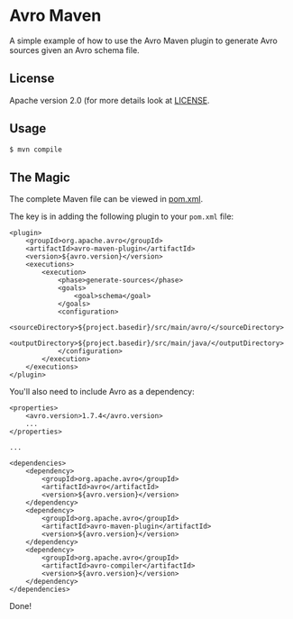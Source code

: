 Avro Maven
==========

A simple example of how to use the Avro Maven plugin to generate Avro sources given an Avro
schema file.

## License

Apache version 2.0 (for more details look at [LICENSE](LICENSE).

## Usage

```bash
$ mvn compile
```

## The Magic

The complete Maven file can be viewed in [pom.xml](pom.xml).

The key is in adding the following plugin to your `pom.xml` file:

```
<plugin>
    <groupId>org.apache.avro</groupId>
    <artifactId>avro-maven-plugin</artifactId>
    <version>${avro.version}</version>
    <executions>
        <execution>
            <phase>generate-sources</phase>
            <goals>
                <goal>schema</goal>
            </goals>
            <configuration>
                <sourceDirectory>${project.basedir}/src/main/avro/</sourceDirectory>
                <outputDirectory>${project.basedir}/src/main/java/</outputDirectory>
            </configuration>
        </execution>
    </executions>
</plugin>
```

You'll also need to include Avro as a dependency:

```
<properties>
    <avro.version>1.7.4</avro.version>
    ...
</properties>

...

<dependencies>
    <dependency>
        <groupId>org.apache.avro</groupId>
        <artifactId>avro</artifactId>
        <version>${avro.version}</version>
    </dependency>
    <dependency>
        <groupId>org.apache.avro</groupId>
        <artifactId>avro-maven-plugin</artifactId>
        <version>${avro.version}</version>
    </dependency>
    <dependency>
        <groupId>org.apache.avro</groupId>
        <artifactId>avro-compiler</artifactId>
        <version>${avro.version}</version>
    </dependency>
</dependencies>
```

Done!
